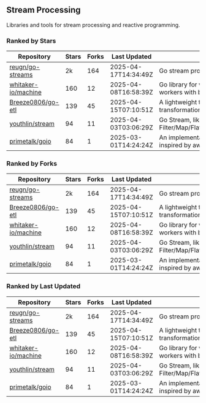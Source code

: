 ## Stream Processing

Libraries and tools for stream processing and reactive programming.

### Ranked by Stars

| Repository | Stars | Forks | Last Updated | Description | 
|------------|-------|-------|--------------|-------------|
| [reugn/go-streams](https://github.com/reugn/go-streams) | 2k | 164 | 2025-04-17T14:34:49Z |  Go stream processing library. |
| [whitaker-io/machine](https://github.com/whitaker-io/machine) | 160 | 12 | 2025-04-08T16:58:39Z |  Go library for writing and generating stream workers with built in metrics and traceability. |
| [Breeze0806/go-etl](https://github.com/Breeze0806/go-etl) | 139 | 45 | 2025-04-15T07:10:51Z |  A lightweight toolkit for data source extraction, transformation, and loading (ETL). |
| [youthlin/stream](https://github.com/youthlin/stream) | 94 | 11 | 2025-04-03T03:06:29Z |  Go Stream, like Java 8 Stream: Filter/Map/FlatMap/Peek/Sorted/ForEach/Reduce... |
| [primetalk/goio](https://github.com/primetalk/goio) | 84 | 1 | 2025-03-01T14:24:24Z |  An implementation of IO, Stream, Fiber for Golang, inspired by awesome Scala libraries cats and fs2. |

### Ranked by Forks

| Repository | Stars | Forks | Last Updated | Description | 
|------------|-------|-------|--------------|-------------|
| [reugn/go-streams](https://github.com/reugn/go-streams) | 2k | 164 | 2025-04-17T14:34:49Z |  Go stream processing library. |
| [Breeze0806/go-etl](https://github.com/Breeze0806/go-etl) | 139 | 45 | 2025-04-15T07:10:51Z |  A lightweight toolkit for data source extraction, transformation, and loading (ETL). |
| [whitaker-io/machine](https://github.com/whitaker-io/machine) | 160 | 12 | 2025-04-08T16:58:39Z |  Go library for writing and generating stream workers with built in metrics and traceability. |
| [youthlin/stream](https://github.com/youthlin/stream) | 94 | 11 | 2025-04-03T03:06:29Z |  Go Stream, like Java 8 Stream: Filter/Map/FlatMap/Peek/Sorted/ForEach/Reduce... |
| [primetalk/goio](https://github.com/primetalk/goio) | 84 | 1 | 2025-03-01T14:24:24Z |  An implementation of IO, Stream, Fiber for Golang, inspired by awesome Scala libraries cats and fs2. |

### Ranked by Last Updated

| Repository | Stars | Forks | Last Updated | Description | 
|------------|-------|-------|--------------|-------------|
| [reugn/go-streams](https://github.com/reugn/go-streams) | 2k | 164 | 2025-04-17T14:34:49Z |  Go stream processing library. |
| [Breeze0806/go-etl](https://github.com/Breeze0806/go-etl) | 139 | 45 | 2025-04-15T07:10:51Z |  A lightweight toolkit for data source extraction, transformation, and loading (ETL). |
| [whitaker-io/machine](https://github.com/whitaker-io/machine) | 160 | 12 | 2025-04-08T16:58:39Z |  Go library for writing and generating stream workers with built in metrics and traceability. |
| [youthlin/stream](https://github.com/youthlin/stream) | 94 | 11 | 2025-04-03T03:06:29Z |  Go Stream, like Java 8 Stream: Filter/Map/FlatMap/Peek/Sorted/ForEach/Reduce... |
| [primetalk/goio](https://github.com/primetalk/goio) | 84 | 1 | 2025-03-01T14:24:24Z |  An implementation of IO, Stream, Fiber for Golang, inspired by awesome Scala libraries cats and fs2. |

